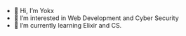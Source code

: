 - 👋 Hi, I’m Yokx
- 👀 I’m interested in Web Development and Cyber Security
- 🌱 I’m currently learning  Elixir and CS.
